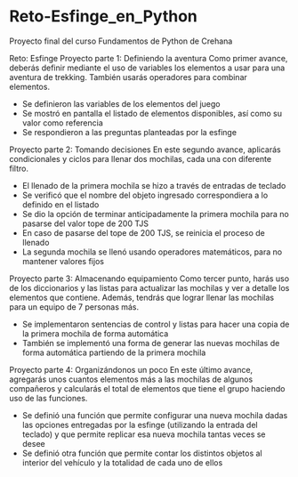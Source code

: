# Reto-Esfinge_en_Python
Proyecto final del curso Fundamentos de Python de Crehana

Reto: Esfinge
Proyecto parte 1: Definiendo la aventura
Como primer avance, deberás definir mediante el uso de variables los elementos a usar para una aventura de trekking. También usarás operadores para combinar elementos. 

- Se definieron las variables de los elementos del juego
- Se mostró en pantalla el listado de elementos disponibles, así como su valor como referencia
- Se respondieron a las preguntas planteadas por la esfinge

Proyecto parte 2: Tomando decisiones
En este segundo avance, aplicarás  condicionales y ciclos para llenar dos mochilas, cada una con diferente filtro.
- El llenado de la primera mochila se hizo a través de entradas de teclado
- Se verificó que el nombre del objeto ingresado correspondiera a lo definido en el listado
- Se dio la opción de terminar anticipadamente la primera mochila para no pasarse del valor tope de 200 TJS
- En caso de pasarse del tope de 200 TJS, se reinicia el proceso de llenado
- La segunda mochila se llenó usando operadores matemáticos, para no mantener valores fijos

Proyecto parte 3: Almacenando equipamiento
Como tercer punto, harás uso de los diccionarios y las listas para actualizar las mochilas y ver a detalle los elementos que contiene. Además, tendrás que lograr llenar las mochilas para un equipo de 7 personas más.

- Se implementaron sentencias de control y listas para hacer una copia de la primera mochila de forma automática
- También se implementó una forma de generar las nuevas mochilas de forma automática partiendo de la primera mochila

Proyecto parte 4: Organizándonos un poco
En este último avance, agregarás unos cuantos elementos más a las mochilas de algunos compañeros y calcularás el total de elementos que tiene el grupo haciendo uso de las funciones.

- Se definió una función que permite configurar una nueva mochila dadas las opciones entregadas por la esfinge (utilizando la entrada del teclado) y que permite replicar esa nueva mochila tantas veces se desee
- Se definió otra función que permite contar los distintos objetos al interior del vehículo y la totalidad de cada uno de ellos

